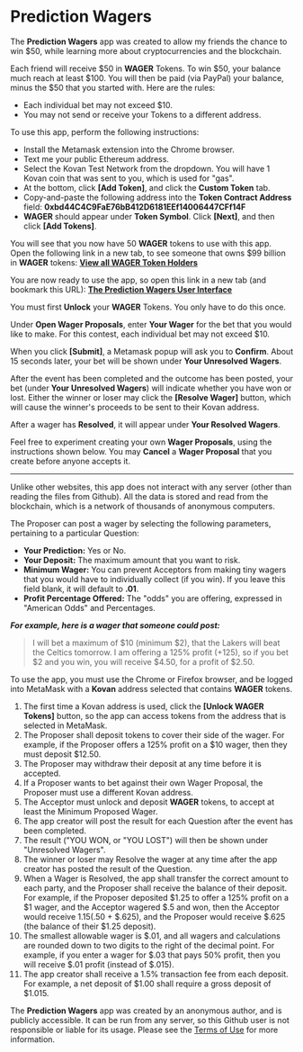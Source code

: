 # Prediction Wagers

The <b>Prediction Wagers</b> app was created to allow my friends the chance to win $50, while learning more about cryptocurrencies and the blockchain.

Each friend will receive $50 in <b>WAGER</b> Tokens. To win $50, your balance much reach at least $100. You will then be paid (via PayPal) your balance, minus the $50 that you started with. Here are the rules:
* Each individual bet may not exceed $10.
* You may not send or receive your Tokens to a different address.

To use this app, perform the following instructions:
* Install the Metamask extension into the Chrome browser.
* Text me your public Ethereum address.
* Select the Kovan Test Network from the dropdown. You will have 1 Kovan coin that was sent to you, which is used for "gas".
* At the bottom, click <b>[Add Token]</b>, and click the <b>Custom Token</b> tab.
* Copy-and-paste the following address into the <b>Token Contract Address</b> field: <b>0xbd44C4C9FaE76bB412D6181EEf14006447CFf14F</b>
* <b>WAGER</b> should appear under <b>Token Symbol</b>. Click <b>[Next]</b>, and then click <b>[Add Tokens]</b>.

You will see that you now have 50 <b>WAGER</b> tokens to use with this app. Open the following link in a new tab, to see someone that owns $99 billion in <b>WAGER</b> tokens: [<b>View all WAGER Token Holders</b>](https://kovan.etherscan.io/token/0xbd44c4c9fae76bb412d6181eef14006447cff14f#balances) 

You are now ready to use the app, so open this link in a new tab (and bookmark this URL):
[<b>The Prediction Wagers User Interface</b>](https://predictionwagers.github.io/v1.0/PredictionWagers.htm) 

You must first <b>Unlock</b> your <B>WAGER</B> Tokens. You only have to do this once.

Under <b>Open Wager Proposals</b>, enter <b>Your Wager</b> for the bet that you would like to make. For this contest, each individual bet may not exceed $10.

When you click <b>[Submit]</b>, a Metamask popup will ask you to <b>Confirm</b>. About 15 seconds later, your bet will be shown under <b>Your Unresolved Wagers</b>.

After the event has been completed and the outcome has been posted, your bet (under <b>Your Unresolved Wagers</b>) will indicate whether you have won or lost. Either the winner or loser may click the <b>[Resolve Wager]</b> button, which will cause the winner's proceeds to be sent to their Kovan address.

After a wager has <b>Resolved</b>, it will appear under <b>Your Resolved Wagers</b>.
  
Feel free to experiment creating your own <b>Wager Proposals</b>, using the instructions shown below. You may <b>Cancel</b> a <b>Wager Proposal</b> that you create before anyone accepts it.
***
Unlike other websites, this app does not interact with any server (other than reading the files from Github). All the data is stored and read from the blockchain, which is a network of thousands of anonymous computers.

The Proposer can post a wager by selecting the following parameters, pertaining to a particular Question:
* <b>Your Prediction:</b> Yes or No.
* <b>Your Deposit:</b> The maximum amount that you want to risk.
* <b>Minimum Wager:</b> You can prevent Acceptors from making tiny wagers that you would have to individually collect (if you win). If you leave this field blank, it will default to <b>.01</b>.
* <b>Profit Percentage Offered:</b> The "odds" you are offering, expressed in "American Odds" and Percentages.

***For example, here is a wager that someone could post:*** 
> I will bet a maximum of $10 (minimum $2), that the Lakers will beat the Celtics tomorrow. I am offering a 125% profit (+125), so if you bet $2 and you win, you will receive $4.50, for a profit of $2.50.

To use the app, you must use the Chrome or Firefox browser, and be logged into MetaMask with a <b>Kovan</b> address selected that contains <b>WAGER</b> tokens.
1. The first time a Kovan address is used, click the <b>[Unlock WAGER Tokens]</b> button, so the app can access tokens from the address that is selected in MetaMask.
2. The Proposer shall deposit tokens to cover their side of the wager. For example, if the Proposer offers a 125% profit on a $10 wager, then they must deposit $12.50.
3. The Proposer may withdraw their deposit at any time before it is accepted.
4. If a Proposer wants to bet against their own Wager Proposal, the Proposer must use a different Kovan address.
5. The Acceptor must unlock and deposit <b>WAGER</b> tokens, to accept at least the Minimum Proposed Wager.
6. The app creator will post the result for each Question after the event has been completed.
7. The result ("YOU WON, or "YOU LOST") will then be shown under "Unresolved Wagers".
8. The winner or loser may Resolve the wager at any time after the app creator has posted the result of the Question.
9. When a Wager is Resolved, the app shall transfer the correct amount to each party, and the Proposer shall receive the balance of their deposit. 
For example, if the Proposer deposited $1.25 to offer a 125% profit on a $1 wager, and the Acceptor wagered $.5 and won, then the Acceptor would receive $1.15 ($.50 + $.625), and the Proposer would receive $.625 (the balance of their $1.25 deposit).
10. The smallest allowable wager is $.01, and all wagers and calculations are rounded down to two digits to the right of the decimal point. 
For example, if you enter a wager for $.03 that pays 50% profit, then you will receive $.01 profit (instead of $.015).
11. The app creator shall receive a 1.5% transaction fee from each deposit. For example, a net deposit of $1.00 shall require a gross deposit of $1.015.

The <b>Prediction Wagers</b> app was created by an anonymous author, and is publicly accessible. It can be run from any server, so this Github user is not responsible or liable for its usage. Please see the [Terms of Use](https://predictionwagers.github.io/v1.0/TermsOfUse.htm) for more information.
